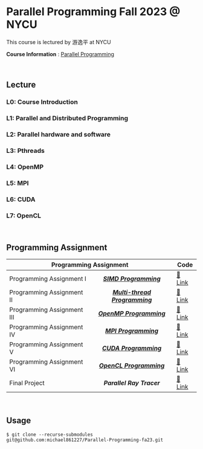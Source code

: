 # Parallel Programming Fall 2023 @ NYCU

This course is lectured by 游逸平 at NYCU

**Course Information** : [Parallel Programming](https://timetable.nycu.edu.tw/?r=main/crsoutline&Acy=112&Sem=1&CrsNo=535501&lang=zh-tw)

<BR>

## Lecture

### L0: Course Introduction

### L1: Parallel and Distributed Programming

### L2: Parallel hardware and software

### L3: Pthreads

### L4: OpenMP

### L5: MPI

### L6: CUDA

### L7: OpenCL

<BR>

## Programming Assignment

<table>
    <thead>
    <tr>
        <th colspan="2"> Programming Assignment</th>
        <th>Code</th>
    </tr>
    </thead>
    <tbody>
    <tr>
        <td> Programming Assignment I</td>
        <td align="center"><b><i><a href='https://nycu-sslab.github.io/PP-f20/HW1/'>SIMD Programming</td>
        <td><a href='./HW1/'><span>&#128279;</span> Link</td>
    </tr>
    <tr>
        <td>Programming Assignment II</td>
        <td align="center"><b><i><a href='https://nycu-sslab.github.io/PP-f20/HW2/'>Multi-thread Programming</td>
        <td><a href='./HW2/'><span>&#128279;</span> Link</td>
    </tr>
    <tr>
        <td>Programming Assignment III</td>
        <td align="center"><b><i><a href='https://nycu-sslab.github.io/PP-f20/HW3/'>OpenMP Programming</td>
        <td><a href='./HW3/'><span>&#128279;</span> Link</td>
    </tr>
    <tr>
        <td>Programming Assignment IV</td>
        <td align="center"><b><i><a href='https://nycu-sslab.github.io/PP-f20/HW4/'>MPI Programming</td>
        <td><a href='./HW4/'><span>&#128279;</span> Link</td>
    </tr>
    <tr>
        <td>Programming Assignment V</td>
        <td align="center"><b><i><a href='https://nycu-sslab.github.io/PP-f20/HW5/'>CUDA Programming</td>
        <td><a href='./HW5/'><span>&#128279;</span> Link</td>
    </tr>
    <tr>
        <td>Programming Assignment VI</td>
        <td align="center"><b><i><a href='https://nycu-sslab.github.io/PP-f20/HW6/'>OpenCL Programming</td>
        <td><a href='./HW6/'><span>&#128279;</span> Link</td>
    </tr>
    <tr>
        <td>Final Project</td>
        <td align="center"><b><i>Parallel Ray Tracer</td>
        <td><a href='https://github.com/michael861227/Parallel_Ray_Tracer'><span>&#128279;</span> Link</td>
    </tr>
    </tbody>

</table>

<BR>

## Usage

```shell=
$ git clone --recurse-submodules git@github.com:michael861227/Parallel-Programming-fa23.git
```
